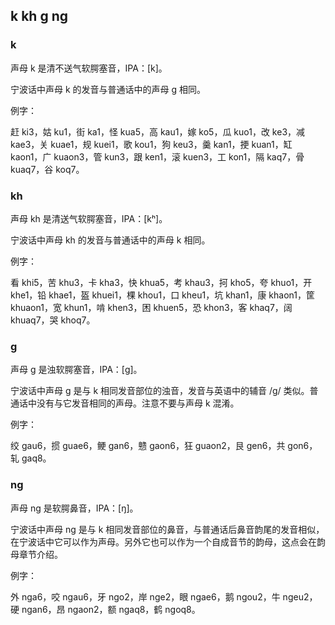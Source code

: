 ## k kh g ng

### k

声母 k 是清不送气软腭塞音，IPA：\[k\]。

宁波话中声母 k 的发音与普通话中的声母 g 相同。

例字：

赶 ki3，姑 ku1，街 ka1，怪 kua5，高 kau1，嫁 ko5，瓜 kuo1，改 ke3，减 kae3，关 kuae1，规 kuei1，歌 kou1，狗 keu3，羹 kan1，挭 kuan1，缸 kaon1，广 kuaon3，管 kun3，跟 ken1，滚 kuen3，工 kon1，隔 kaq7，骨 kuaq7，谷 koq7。

### kh

声母 kh 是清送气软腭塞音，IPA：\[kʰ\]。

宁波话中声母 kh 的发音与普通话中的声母 k 相同。

例字：

看 khi5，苦 khu3，卡 kha3，快 khua5，考 khau3，抲 kho5，夸 khuo1，开 khe1，铅 khae1，盔 khuei1，棵 khou1，口 kheu1，坑 khan1，康 khaon1，筐 khuaon1，宽 khun1，啃 khen3，困 khuen5，恐 khon3，客 khaq7，阔 khuaq7，哭 khoq7。

### g

声母 g 是浊软腭塞音，IPA：\[ɡ\]。

宁波话中声母 g 是与 k 相同发音部位的浊音，发音与英语中的辅音 /g/ 类似。普通话中没有与它发音相同的声母。注意不要与声母 k 混淆。

例字：

绞 gau6，掼 guae6，鲠 gan6，戆 gaon6，狂 guaon2，艮 gen6，共 gon6，轧 gaq8。

### ng

声母 ng 是软腭鼻音，IPA：\[ŋ\]。

宁波话中声母 ng 是与 k 相同发音部位的鼻音，与普通话后鼻音韵尾的发音相似，在宁波话中它可以作为声母。另外它也可以作为一个自成音节的韵母，这点会在韵母章节介绍。

例字：

外 nga6，咬 ngau6，牙 ngo2，岸 nge2，眼 ngae6，鹅 ngou2，牛 ngeu2，硬 ngan6，昂 ngaon2，额 ngaq8，鹤 ngoq8。
